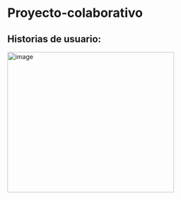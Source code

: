 # Proyecto-colaborativo
## Historias de usuario:
<img width="377" height="319" alt="image" src="https://github.com/user-attachments/assets/51f3166f-3ad5-4d98-a6e9-36aa135d74f8" />

